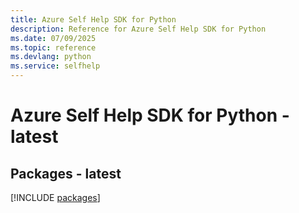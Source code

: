 ```yaml
---
title: Azure Self Help SDK for Python
description: Reference for Azure Self Help SDK for Python
ms.date: 07/09/2025
ms.topic: reference
ms.devlang: python
ms.service: selfhelp
---
```

# Azure Self Help SDK for Python - latest
## Packages - latest
[!INCLUDE [packages](self-help-index.md)]